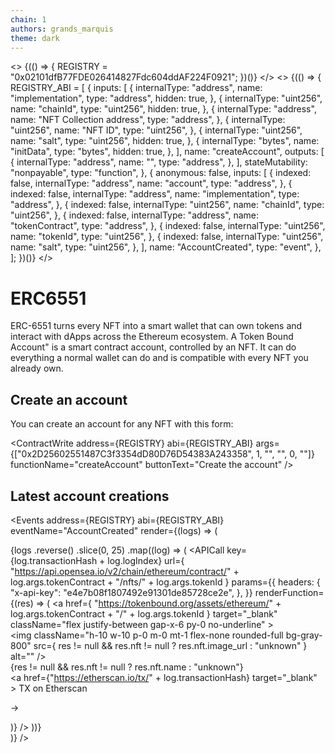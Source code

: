 ```yaml
---
chain: 1
authors: grands_marquis
theme: dark
---
```


<>
  {(() => {
    REGISTRY = "0x02101dfB77FDE026414827Fdc604ddAF224F0921";
  })()}
</>
<>
  {(() => {
    REGISTRY_ABI = [
      {
        inputs: [
          {
            internalType: "address",
            name: "implementation",
            type: "address",
            hidden: true,
          },
          {
            internalType: "uint256",
            name: "chainId",
            type: "uint256",
            hidden: true,
          },
          {
            internalType: "address",
            name: "NFT Collection address",
            type: "address",
          },
          {
            internalType: "uint256",
            name: "NFT ID",
            type: "uint256",
          },
          {
            internalType: "uint256",
            name: "salt",
            type: "uint256",
            hidden: true,
          },
          {
            internalType: "bytes",
            name: "initData",
            type: "bytes",
            hidden: true,
          },
        ],
        name: "createAccount",
        outputs: [
          {
            internalType: "address",
            name: "",
            type: "address",
          },
        ],
        stateMutability: "nonpayable",
        type: "function",
      },
      {
        anonymous: false,
        inputs: [
          {
            indexed: false,
            internalType: "address",
            name: "account",
            type: "address",
          },
          {
            indexed: false,
            internalType: "address",
            name: "implementation",
            type: "address",
          },
          {
            indexed: false,
            internalType: "uint256",
            name: "chainId",
            type: "uint256",
          },
          {
            indexed: false,
            internalType: "address",
            name: "tokenContract",
            type: "address",
          },
          {
            indexed: false,
            internalType: "uint256",
            name: "tokenId",
            type: "uint256",
          },
          {
            indexed: false,
            internalType: "uint256",
            name: "salt",
            type: "uint256",
          },
        ],
        name: "AccountCreated",
        type: "event",
      },
    ];
  })()}
</>

<div class="p-10">

# ERC6551

ERC-6551 turns every NFT into a smart wallet that can own tokens and interact with dApps across the Ethereum ecosystem. A Token Bound Account" is a smart contract account, controlled by an NFT. It can do everything a normal wallet can do and is compatible with every NFT you already own.

## Create an account

You can create an account for any NFT with this form:

<ContractWrite
  address={REGISTRY}
  abi={REGISTRY_ABI}
  args={["0x2D25602551487C3f3354dD80D76D54383A243358", 1, "", "", 0, ""]}
  functionName="createAccount"
  buttonText="Create the account"
/>

## Latest account creations

<Events
  address={REGISTRY}
  abi={REGISTRY_ABI}
  eventName="AccountCreated"
  render={(logs) => (
    <div class="divide-y divide-gray-800">
      {logs
        .reverse()
        .slice(0, 25)
        .map((log) => (
          <APICall
            key={log.transactionHash + log.logIndex}
            url={
              "https://api.opensea.io/v2/chain/ethereum/contract/" +
              log.args.tokenContract +
              "/nfts/" +
              log.args.tokenId
            }
            params={{
              headers: {
                "x-api-key": "e4e7b08f1807492e91301de85728ce2e",
              },
            }}
            renderFunction={(res) => (
              <a
                href={
                  "https://tokenbound.org/assets/ethereum/" +
                  log.args.tokenContract +
                  "/" +
                  log.args.tokenId
                }
                target="_blank"
                className="flex justify-between gap-x-6 py-0 no-underline"
              >
                <div className="flex gap-x-4">
                  <img
                    className="h-10 w-10 p-0 m-0 mt-1 flex-none rounded-full bg-gray-800"
                    src={
                      res != null && res.nft != null
                        ? res.nft.image_url
                        : "unknown"
                    }
                    alt=""
                  />
                  <div className="min-w-0 flex-auto">
                    <div className="text-sm font-semibold  text-white">
                      {res != null && res.nft != null
                        ? res.nft.name
                        : "unknown"}
                    </div>
                    <div className="mt-1 truncate text-xs  text-gray-400">
                      <a
                        href={"https://etherscan.io/tx/" + log.transactionHash}
                        target="_blank"
                      >
                        TX on Etherscan
                      </a>
                    </div>
                  </div>
                </div>
                <div className="hidden sm:flex sm:flex-col sm:items-end mr-2">
                  <p className=" text-white 	">→</p>
                </div>
              </a>
            )}
          />
        ))}
    </div>
  )}
/>

 </div>
